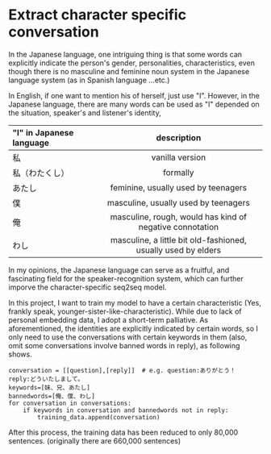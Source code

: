 # Extract character specific conversation
In the Japanese language, one intriguing thing is that some words can explicitly indicate the person's gender, personalities, characteristics, even though there is no masculine and feminine noun system in the Japanese language system (as in Spanish language ...etc.) 

In English, if one want to mention his of herself, just use "I".
However, in the Japanese language, there are many words can be used as "I" depended on the situation, speaker's and listener's identity, 


| "I" in Japanese language| description  | 
| :---             |     :---:         | 
| 私               |  vanilla version  | 
| 私（わたくし）    | formally          | 
| あたし           |    feminine, usually used by teenagers  | 
|  僕              |    masculine, usually used by teenagers | 
|  俺              |   masculine, rough, would has kind of negative connotation | 
|  わし            |   masculine, a little bit old-fashioned, usually used by elders | 

In my opinions, the Japanese language can serve as a fruitful, and fascinating field for the speaker-recognition system, which can further imporve the character-specific seq2seq model. 

In this project, I want to train my model to have a certain characteristic (Yes, frankly speak, younger-sister-like-characteristic).  While due to lack of personal embedding data, I adopt a short-term palliative. As aforementioned, the identities are explicitly indicated by certain words, so I only need to use the conversations with certain keywords in them (also, omit some conversations involve banned words in reply), as following shows.

```
conversation = [[question],[reply]]  # e.g. question:ありがとう！　reply:どういたしまして。 
keywords=[妹、兄、あたし]
bannedwords=[俺、僕、わし]
for conversation in conversations:
    if keywords in conversation and bannedwords not in reply:
        training_data.append(conversation)
```

After this process, the training data has been reduced to only 80,000 sentences. (originally there are 660,000 sentences)
